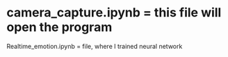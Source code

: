 # camera_capture.ipynb = this file will open the program
Realtime_emotion.ipynb = file, where I trained neural network
